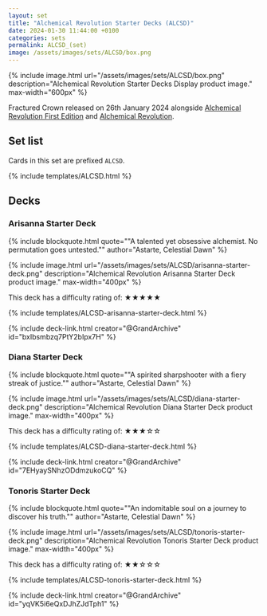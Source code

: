 ```yaml
---
layout: set
title: "Alchemical Revolution Starter Decks (ALCSD)"
date: 2024-01-30 11:44:00 +0100
categories: sets
permalink: ALCSD_(set)
image: /assets/images/sets/ALCSD/box.png
---
```

{% include image.html url="/assets/images/sets/ALCSD/box.png" description="Alchemical Revolution Starter Decks Display product image." max-width="600px" %}

Fractured Crown released on 26th January 2024 alongside [Alchemical Revolution First Edition](/ALC-1st_(set)) and [Alchemical Revolution](/ALC_(set)).

## Set list

Cards in this set are prefixed `ALCSD`.

{% include templates/ALCSD.html %}

## Decks

### Arisanna Starter Deck

{% include blockquote.html quote="\"A talented yet obsessive alchemist. No permutation goes untested.\"" author="Astarte, Celestial Dawn" %}

{% include image.html url="/assets/images/sets/ALCSD/arisanna-starter-deck.png" description="Alchemical Revolution Arisanna Starter Deck product image." max-width="400px" %}

This deck has a difficulty rating of: ★★★★★

{% include templates/ALCSD-arisanna-starter-deck.html %}

{% include deck-link.html creator="@GrandArchive" id="bxIbsmbzq7PtY2bIpx7H" %}

### Diana Starter Deck

{% include blockquote.html quote="\"A spirited sharpshooter with a fiery streak of justice.\"" author="Astarte, Celestial Dawn" %}

{% include image.html url="/assets/images/sets/ALCSD/diana-starter-deck.png" description="Alchemical Revolution Diana Starter Deck product image." max-width="400px" %}

This deck has a difficulty rating of: ★★★☆☆

{% include templates/ALCSD-diana-starter-deck.html %}

{% include deck-link.html creator="@GrandArchive" id="7EHyaySNhzODdmzukoCQ" %}

### Tonoris Starter Deck

{% include blockquote.html quote="\"An indomitable soul on a journey to discover his truth.\"" author="Astarte, Celestial Dawn" %}

{% include image.html url="/assets/images/sets/ALCSD/tonoris-starter-deck.png" description="Alchemical Revolution Tonoris Starter Deck product image." max-width="400px" %}

This deck has a difficulty rating of: ★★☆☆☆

{% include templates/ALCSD-tonoris-starter-deck.html %}

{% include deck-link.html creator="@GrandArchive" id="yqVK5i6eQxDJhZJdTph1" %}